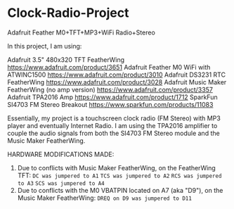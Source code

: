 # Clock-Radio-Project
Adafruit Feather M0+TFT+MP3+WiFi Radio+Stereo

In this project, I am using:

Adafruit 3.5" 480x320 TFT FeatherWing https://www.adafruit.com/product/3651
Adafruit Feather M0 WiFi with ATWINC1500 https://www.adafruit.com/product/3010
Adafruit DS3231 RTC FeatherWing https://www.adafruit.com/product/3028
Adafruit Music Maker FeatherWing (no amp version) https://www.adafruit.com/product/3357
Adafruit TPA2016 Amp https://www.adafruit.com/product/1712 
SparkFun SI4703 FM Stereo Breakout https://www.sparkfun.com/products/11083


Essentially, my project is a touchscreen clock radio (FM Stereo) with MP3 player and eventually Internet Radio. I am using the TPA2016 amplifier to couple the audio signals from both the SI4703 FM Stereo module and the Music Maker FeatherWing.

HARDWARE MODIFICATIONS MADE:
  1. Due to conflicts with Music Maker FeatherWing, on the FeatherWing TFT:
      `DC was jumpered to A1`
      `TCS was jumpered to A2`
      `RCS was jumpered to A3`
      `SCS was jumpered to A4`
  2. Due to conflicts with the M0 VBATPIN located on A7 (aka "D9"), on the Music Maker FeatherWing:
      `DREQ on D9 was jumpered to D11`
